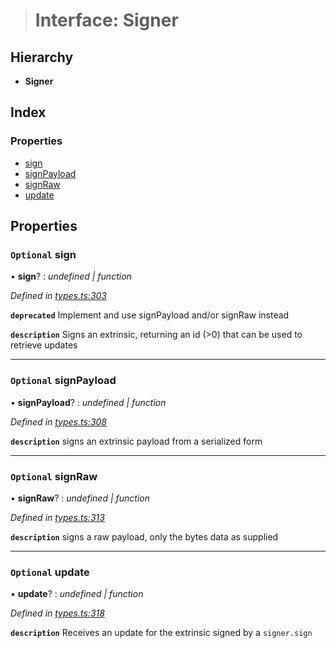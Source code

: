 > # Interface: Signer

## Hierarchy

* **Signer**

## Index

### Properties

* [sign](_types_.signer.md#optional-sign)
* [signPayload](_types_.signer.md#optional-signpayload)
* [signRaw](_types_.signer.md#optional-signraw)
* [update](_types_.signer.md#optional-update)

## Properties

### `Optional` sign

• **sign**? : *undefined | function*

*Defined in [types.ts:303](https://github.com/polkadot-js/api/blob/3d8fbcf/packages/api/src/types.ts#L303)*

**`deprecated`** Implement and use signPayload and/or signRaw instead

**`description`** Signs an extrinsic, returning an id (>0) that can be used to retrieve updates

___

### `Optional` signPayload

• **signPayload**? : *undefined | function*

*Defined in [types.ts:308](https://github.com/polkadot-js/api/blob/3d8fbcf/packages/api/src/types.ts#L308)*

**`description`** signs an extrinsic payload from a serialized form

___

### `Optional` signRaw

• **signRaw**? : *undefined | function*

*Defined in [types.ts:313](https://github.com/polkadot-js/api/blob/3d8fbcf/packages/api/src/types.ts#L313)*

**`description`** signs a raw payload, only the bytes data as supplied

___

### `Optional` update

• **update**? : *undefined | function*

*Defined in [types.ts:318](https://github.com/polkadot-js/api/blob/3d8fbcf/packages/api/src/types.ts#L318)*

**`description`** Receives an update for the extrinsic signed by a `signer.sign`